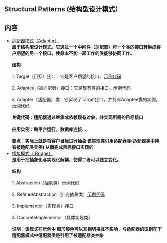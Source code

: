 ## Structural Patterns (结构型设计模式）

## 内容
- [适配器模式（Adapter）](<../src/main/java/com/mei/structuralpatterns/adapterpattern>)
<br><b>属于结构型设计模式。它通过一个中间件（适配器）将一个类的接口转换成客户期望的另一个接口，使原本不能一起工作的类能够协同工作。</b></br>
<br><b>结构</b></br>
  <br>1. Target（目标）接口：它是客户期望的接口。[示例代码](<../src/main/java/com/mei/structuralpatterns/adapterpattern/target>)</br>
  <br>2. Adaptee（被适配者）接口：它是现有类的接口。[示例代码](<../src/main/java/com/mei/structuralpatterns/adapterpattern/adaptee>)</br>
  <br>3. Adapter（适配器）类：它实现了Target接口，并持有Adaptee类的实例。[示例代码](<../src/main/java/com/mei/structuralpatterns/adapterpattern/adapter>)</br>
<br><b>关键代码：适配器通过继承或依赖现有对象，并实现所需的目标接口</b></br>
<br><b>应用实例：跨平台运行，数据库连接....</b></br>
<br><b>要点：实际上就是将客户目标进行抽象 该实现类引用适配器类(适配器类中持有被适配类实例) 从而完成目标接口实现的</b></br>
- [桥接模式（ Bridge）](<../src/main/java/com/mei/structuralpatterns/bridgepattern>)
<br><b>是用于把抽象化与实现化解耦，使得二者可以独立变化。</b></br>
  <br><b>结构</b></br>
  <br>1. Abstraction（抽象类）[示例代码](<../src/main/java/com/mei/structuralpatterns/bridgepattern/color/Color.java>)</br>
  <br>2. RefinedAbstraction（扩充抽象类）[示例代码](<../src/main/java/com/mei/structuralpatterns/bridgepattern/shape/Shape.java>)</br>
  <br>3. Implementor（实现类）接口</br>
  <br>4. ConcreteImplementor（具体实现类）</br>
<br><b>说明：该模式在示例中 图形颜色可以互相切换互不影响，与适配器的区别在于 适配器模式中适配器类是引用了被适配器类抽象</b></br>